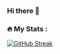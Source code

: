 ### Hi there 👋

### :fire: My Stats :

[![GitHub Streak](http://github-readme-streak-stats.herokuapp.com?user=grzbejta&theme=dark&background=000000)](https://git.io/streak-stats)

